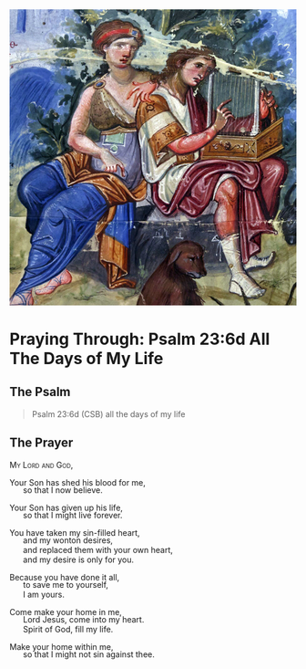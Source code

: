 <img class="intro-right" src="art-paris-psalter.jpg">

<style>
  li {list-style-type: none;}
  p + ul {
    margin-top: -18px;
}
</style>

# Praying Through: Psalm 23:6d All The Days of My Life

## The Psalm

>Psalm 23:6d (CSB)   all the days of my life

## The Prayer

<div style="font-variant: small-caps;">My Lord and God,</div>

Your Son has shed his blood for me,
* so that I now believe.

Your Son has given up his life,
* so that I might live forever.

You have taken my sin-filled heart,
* and my wonton desires,
* and replaced them with your own heart,
* and my desire is only for you.

Because you have done it all,
* to save me to yourself,
* I am yours.

Come make your home in me,
* Lord Jesus, come into my heart.
* Spirit of God, fill my life.

Make your home within me,
* so that I might not sin against thee.
